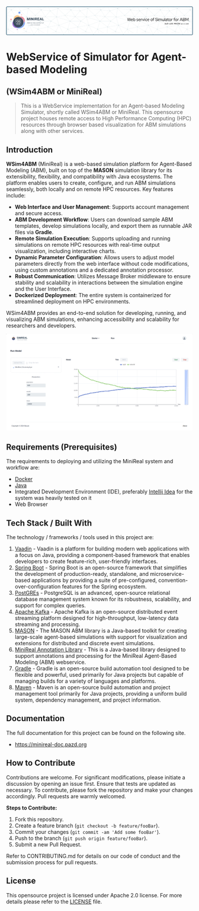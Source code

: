 ![Header](./simreal_data/assets/minireal-header-img.png)
# WebService of Simulator for Agent-based Modeling
## (WSim4ABM or MiniReal)
> This is a WebService implementation for an Agent-based Modeling Simulator, shortly called WSim4ABM or MiniReal.
> This opensource project houses remote access to High Performance Computing (HPC) resources through 
> browser based visualization for ABM simulations along with other services.

## Introduction
**WSim4ABM** (MiniReal) is a web-based simulation platform for Agent-Based Modeling (ABM), built on top of the **MASON** simulation 
library for its extensibility, flexibility, and compatibility with Java ecosystems. The platform enables users to 
create, configure, and run ABM simulations seamlessly, both locally and on remote HPC resources. Key features include:

- **Web Interface and User Management**: Supports account management and secure access.
- **ABM Development Workflow**: Users can download sample ABM templates, develop simulations locally, and export them 
as runnable JAR files via **Gradle**.
- **Remote Simulation Execution**: Supports uploading and running simulations on remote HPC resources with real-time 
output visualization, including interactive charts.
- **Dynamic Parameter Configuration**: Allows users to adjust model parameters directly from the web interface without 
code modifications, using custom annotations and a dedicated annotation processor.
- **Robust Communication**: Utilizes Message Broker middleware to ensure stability and scalability in interactions 
between the simulation engine and the User Interface.
- **Dockerized Deployment**: The entire system is containerized for streamlined deployment on HPC environments.

WSim4ABM provides an end-to-end solution for developing, running, and visualizing ABM simulations, enhancing 
accessibility and scalability for researchers and developers.

![Simreal Simulation Page](./simreal_data/assets/simreal_run_page.png)

## Requirements  (Prerequisites)
The requirements to deploying and utilizing the MiniReal system and workflow are:

- [Docker](https://www.docker.com/)
- [Java](https://www.java.com/en/)
- Integrated Development Environment (IDE), preferably [Intellij Idea](https://www.jetbrains.com/idea/) for the system was heavily tested on it
- Web Browser

## Tech Stack / Built With
The technology / frameworks / tools used in this project are:
1. [Vaadin](https://vaadin.com/) - Vaadin is a platform for building modern web applications with a focus on Java, 
providing a component-based framework that enables developers to create feature-rich, user-friendly interfaces.
2. [Spring Boot](https://spring.io/projects/spring-boot) - Spring Boot is an open-source framework that simplifies the development of production-ready, standalone, 
and microservice-based applications by providing a suite of pre-configured, convention-over-configuration features for the Spring ecosystem.
3. [PostGREs](https://hub.docker.com/_/postgres) - PostgreSQL is an advanced, open-source relational database management system known for its robustness, 
scalability, and support for complex queries.
4. [Apache Kafka](https://hub.docker.com/r/confluentinc/cp-kafka) - Apache Kafka is an open-source distributed event streaming platform designed for high-throughput, 
low-latency data streaming and processing.
5. [MASON](https://cs.gmu.edu/~eclab/projects/mason/) - The MASON ABM library is a Java-based toolkit for creating large-scale agent-based simulations with support for 
visualization and extensions for distributed and discrete event simulations.
6. [MiniReal Annotation Library](https://central.sonatype.com/artifact/io.github.panderior/minireal-annotation) - This is a Java-based library designed to support annotations and processing for the 
MiniReal Agent-Based Modeling (ABM) webservice.
7. [Gradle](https://gradle.org/) - Gradle is an open-source build automation tool designed to be flexible and powerful, used primarily for Java 
projects but capable of managing builds for a variety of languages and platforms.
8. [Maven](https://maven.apache.org/) - Maven is an open-source build automation and project management tool primarily for Java projects, providing 
a uniform build system, dependency management, and project information.

## Documentation
The full documentation for this project can be found on the following site.
* https://minireal-doc.pazd.org

## How to Contribute
Contributions are welcome. For significant modifications, please initiate a discussion by opening an issue first.
Ensure that tests are updated as necessary. To contribute, please fork the repository and make your changes accordingly.
Pull requests are warmly welcomed.

**Steps to Contribute:**
1. Fork this repository.
2. Create a feature branch (`git checkout -b feature/fooBar`).
3. Commit your changes (`git commit -am 'Add some fooBar'`).
4. Push to the branch (`git push origin feature/fooBar`).
5. Submit a new Pull Request.

Refer to CONTRIBUTING.md for details on our code of conduct and the submission process for pull requests.

## License
This opensource project is licensed under Apache 2.0 license. For more details please refer to the [LICENSE](./LICENSE.md)
file.